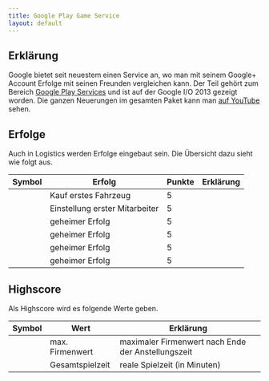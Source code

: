 ```yaml
---
title: Google Play Game Service
layout: default
---
```

## Erklärung

Google bietet seit neuestem einen Service an, wo man mit seinem Google+ Account Erfolge mit seinen Freunden vergleichen kann. Der Teil gehört zum Bereich [Google Play Services](http://developer.android.com/google/play-services/index.html) und ist auf der Google I/O 2013 gezeigt worden. Die ganzen Neuerungen im gesamten Paket kann man [auf YouTube](http://www.youtube.com/watch?v=49pWckcaZEI) sehen.

## Erfolge 

Auch in Logistics werden Erfolge eingebaut sein. Die Übersicht dazu sieht wie folgt aus.

|  Symbol  |  Erfolg  |  Punkte  |Erklärung|
|-------------|-----------|-------------|-------------|
| |  Kauf erstes Fahrzeug  |  5  | |
| |  Einstellung erster Mitarbeiter  |  5  | |
| |  geheimer Erfolg  |  5  | |
| |  geheimer Erfolg  |  5  | |
| |  geheimer Erfolg  |  5  | |
| |  geheimer Erfolg  |  5  | |

## Highscore

Als Highscore wird es folgende Werte geben.

|  Symbol  |  Wert  |Erklärung|
|-------------|----------|-------------|
| |  max. Firmenwert  | maximaler Firmenwert nach Ende der Anstellungszeit |
| |  Gesamtspielzeit  | reale Spielzeit (in Minuten) |
